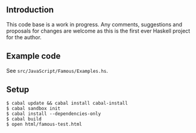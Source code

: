 Introduction
------------

This code base is a work in progress. Any comments, suggestions and proposals for changes are
welcome as this is the first ever Haskell project for the author.

Example code
------------

See `src/JavaScript/Famous/Examples.hs`.

Setup
-----

```
$ cabal update && cabal install cabal-install
$ cabal sandbox init
$ cabal install --dependencies-only
$ cabal build
$ open html/famous-test.html
```
